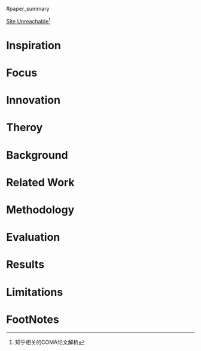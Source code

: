 #paper_summary 

[Site Unreachable](https://zhuanlan.zhihu.com/p/361648110)[^1]

# Inspiration



# Focus



# Innovation



# Theroy



# Background



# Related Work




# Methodology



# Evaluation



# Results



# Limitations


# FootNotes

[^1]: 知乎相关的COMA论文解析